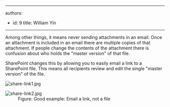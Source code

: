 

---
authors:
  - id: 9
    title: William Yin
---




<span class='intro'> Among other things,​ it means never sending attachments in an email. Once an attachment is included in an email there are multiple copies of that attachment. If people change the contents of the attachment there is confusion about who holds the &quot;master version&quot; of that file. <br> </span>

SharePoint changes this by allowing you to easily email a link to a SharePoint file. This means all recipients review and edit the single &quot;master version&quot; of the file. <dl class="goodImage"><dt> <img src="/PublishingImages/share-link1.jpg" alt="share-link1.jpg" /> <br>
</dt><dt> <img src="/PublishingImages/share-link2.jpg" alt="share-link2.jpg" /> </dt><dd>Figure&#58; Good example&#58; Email a link, not a file</dd> </dl>


